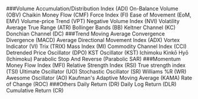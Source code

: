 ###Volume
    Accumulation/Distribution Index (ADI)
    On-Balance Volume (OBV)
    Chaikin Money Flow (CMF)
    Force Index (FI)
    Ease of Movement (EoM, EMV)
    Volume-price Trend (VPT)
    Negative Volume Index (NVI)
    Volatility
    Average True Range (ATR)
    Bollinger Bands (BB)
    Keltner Channel (KC)
    Donchian Channel (DC)
###Trend
    Moving Average Convergence Divergence (MACD)
    Average Directional Movement Index (ADX)
    Vortex Indicator (VI)
    Trix (TRIX)
    Mass Index (MI)
    Commodity Channel Index (CCI)
    Detrended Price Oscillator (DPO)
    KST Oscillator (KST)
    Ichimoku Kinkō Hyō (Ichimoku)
    Parabolic Stop And Reverse (Parabolic SAR)
###Momentum
    Money Flow Index (MFI)
    Relative Strength Index (RSI)
    True strength index (TSI)
    Ultimate Oscillator (UO)
    Stochastic Oscillator (SR)
    Williams %R (WR)
    Awesome Oscillator (AO)
    Kaufman's Adaptive Moving Average (KAMA)
    Rate of Change (ROC)
###Others
    Daily Return (DR)
    Daily Log Return (DLR)
    Cumulative Return (CR)
